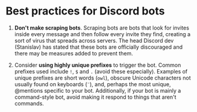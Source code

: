 # Best practices for Discord bots

1. **Don't make scraping bots**. Scraping bots are bots that look for invites inside every message and then follow every invite they find, creating a sort of virus that spreads across servers. The head Discord dev (Stanislav) has stated that these bots are officially discouraged and there may be measures added to prevent them.

2. Consider **using highly unique prefixes** to trigger the bot. Common prefixes used include `!`, `$` and `.` (avoid these especially). Examples of unique prefixes are short words (`owl`), obscure Unicode characters not usually found on keyboards (`¨`), and, perhaps the most unique, @mentions specific to your bot. Additionally, if your bot is mainly a command-style bot, avoid making it respond to things that aren't commands.
